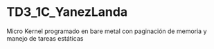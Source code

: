 # TD3_1C_YanezLanda
Micro Kernel programado en bare metal con paginación de memoria y manejo de tareas estáticas
